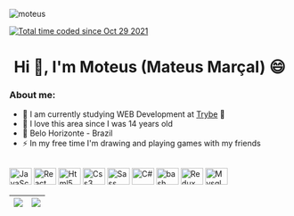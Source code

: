 <html>
 <p align="left"> <img src="https://komarev.com/ghpvc/?username=mooteus&label=Profile%20views&color=0e75b6&style=flat" alt="moteus" /> </p>
 <a href="https://wakatime.com/@1bad294a-718f-4416-bdd7-84bef13d5b8e"><img src="https://wakatime.com/badge/user/1bad294a-718f-4416-bdd7-84bef13d5b8e.svg" alt="Total time coded since Oct 29 2021" /></a>
<h1 align="center">Hi 👋, I'm Moteus (Mateus Marçal) 😄</h1>

### About me:
  
- 🤔 I am currently studying WEB Development at [Trybe](https://www.betrybe.com/) 💚 
- 🥰 I love this area since I was 14 years old
- 🚩 Belo Horizonte - Brazil
- ⚡ In my free time I'm drawing and playing games with my friends
##
<div style="display: inline_block">
	<img src="https://cdn.jsdelivr.net/gh/devicons/devicon/icons/javascript/javascript-original.svg" alt="JavaScript" height="30px" width="40px">
	<img src="https://cdn.jsdelivr.net/gh/devicons/devicon/icons/react/react-original.svg" alt="React" height="30px" width="40px">
	<img src="https://cdn.jsdelivr.net/gh/devicons/devicon/icons/html5/html5-original.svg" alt="Html5" height="30px" width="40px">
	<img src="https://cdn.jsdelivr.net/gh/devicons/devicon/icons/css3/css3-original.svg" alt="Css3" height="30px" width="40px">
		<img src="https://cdn.jsdelivr.net/gh/devicons/devicon/icons/sass/sass-original.svg" alt="Sass" height="30px" width="40px">
		<img src="https://cdn.jsdelivr.net/gh/devicons/devicon/icons/csharp/csharp-original.svg" alt="C#" height="30px" width="40px">
		<img src="https://cdn.jsdelivr.net/gh/devicons/devicon/icons/bash/bash-original.svg" alt="bash" height="30px" width="40px">
		<img src="https://cdn.jsdelivr.net/gh/devicons/devicon/icons/redux/redux-original.svg" alt="Redux" height="30px" width="40px">
		<img src="https://cdn.jsdelivr.net/gh/devicons/devicon/icons/mysql/mysql-original.svg" alt="Mysql" height="30px" width="40px">
</div>
</html>

| <a href="(https://github.com/Mooteus"> <img align="center" src="https://github-readme-stats.vercel.app/api?username=mooteus&count_private=true&theme=github_dark&show_icons=true" /></a> | <a href="https://github.com/mooteus/"><img align="center" src="https://github-readme-stats.vercel.app/api/top-langs/?username=mooteus&langs_count=8&layout=compact&theme=github_dark&count_private=true" /></a>| 
| ------------- | ------------- |
